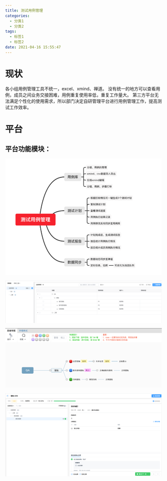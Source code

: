 ```yaml
---
title: 测试用例管理
categories:
  - 分类1
  - 分类2
tags:
  - 标签1
  - 标签2
date: 2021-04-16 15:55:47
---
```


# 现状
各小组用例管理工具不统一，excel、xmind、禅道。
没有统一的地方可以查看用例，成员之间业务交接困难，用例重复使用率低，重复工作量大。
第三方平台无法满足个性化的使用需求，所以部门决定自研管理平台进行用例管理工作，提高测试工作效率。

# 平台
## 平台功能模块：
![功能](测试用例/功能.png)

![列表模式](测试用例/列表模式.png)

![xmind模式](测试用例/xmind模式.png)

![测试计划执行](测试用例/测试计划执行.png)